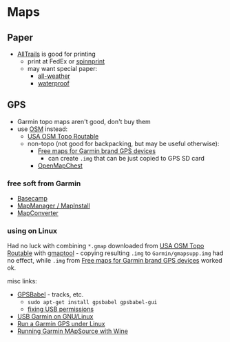 # Maps

## Paper

- [AllTrails](https://www.alltrails.com/) is good for printing
  - print at FedEx or [spinnprint](https://www.spinnprint.com/)
  - may want special paper:
    - [all-weather](https://www.rei.com/product/896270/rite-in-the-rain-all-weather-letter-copier-and-laser-paper)
    - [waterproof](https://www.rei.com/product/896272/rite-in-the-rain-duracopy-waterproof-copier-laser-paper-letter)

## GPS

- Garmin topo maps aren't good, don't buy them
- use [OSM](https://wiki.openstreetmap.org/wiki/OSM_Map_On_Garmin) instead:
  - [USA OSM Topo Routable](http://www.gmaptool.eu/en/content/usa-osm-topo-routable)
  - non-topo (not good for backpacking, but may be useful otherwise):
    - [Free maps for Garmin brand GPS devices](http://garmin.openstreetmap.nl)
      - can create `.img` that can be just copied to GPS SD card
    - [OpenMapChest](https://www.openmapchest.org)

### free soft from Garmin

- [Basecamp](https://www.garmin.com/en-US/shop/downloads/basecamp)
- [MapManager / MapInstall](https://www8.garmin.com/support/agree.jsp?id=3825)
- [MapConverter](https://static.garmincdn.com/pumac/MapSource_MigratingGarminMapProductsfromWindowstoMacComputers.pdf)

### using on Linux

Had no luck with combining `*.gmap` downloaded from [USA OSM Topo Routable](http://www.gmaptool.eu/en/content/usa-osm-topo-routable) with [gmaptool](http://www.gmaptool.eu/en/content/gmaptool) - copying resulting `.img` to `Garmin/gmapsupp.img` had no effect, while `.img` from [Free maps for Garmin brand GPS devices](http://garmin.openstreetmap.nl) worked ok.

misc links:

- [GPSBabel](https://www.gpsbabel.org) - tracks, etc.
  - `sudo apt-get install gpsbabel gpsbabel-gui`
  - [fixing USB permissions](https://www.gpsbabel.org/os/Linux_Hotplug.html#ubuntu)
- [USB Garmin on GNU/Linux](https://wiki.openstreetmap.org/wiki/USB_Garmin_on_GNU/Linux)
- [Run a Garmin GPS under Linux](http://www.gpspassion.com/forumsen/topic.asp?TOPIC_ID=121878)
- [Running Garmin MApSource with Wine](https://ubuntuforums.org/showthread.php?t=1483930)
